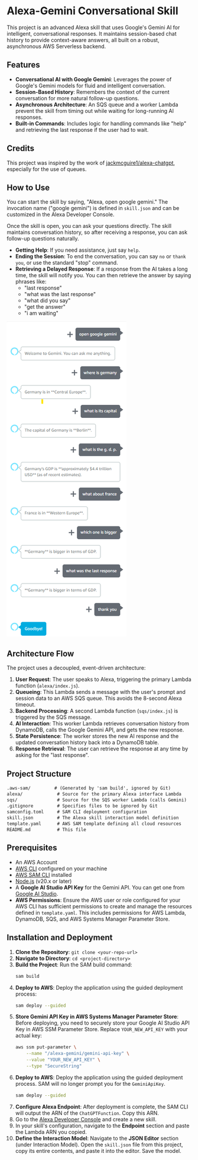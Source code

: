 # Alexa-Gemini Conversational Skill

This project is an advanced Alexa skill that uses Google's Gemini AI for intelligent, conversational responses. It maintains session-based chat history to provide context-aware answers, all built on a robust, asynchronous AWS Serverless backend.

## Features

- **Conversational AI with Google Gemini**: Leverages the power of Google's Gemini models for fluid and intelligent conversation.
- **Session-Based History**: Remembers the context of the current conversation for more natural follow-up questions.
- **Asynchronous Architecture**: An SQS queue and a worker Lambda prevent the skill from timing out while waiting for long-running AI responses.
- **Built-in Commands**: Includes logic for handling commands like "help" and retrieving the last response if the user had to wait.

## Credits

This project was inspired by the work of [jackmcguire1/alexa-chatgpt](https://github.com/jackmcguire1/alexa-chatgpt), especially for the use of queues.

## How to Use

You can start the skill by saying, "Alexa, open google gemini." The invocation name ("google gemini") is defined in `skill.json` and can be customized in the Alexa Developer Console. 

Once the skill is open, you can ask your questions directly. The skill maintains conversation history, so after receiving a response, you can ask follow-up questions naturally.

- **Getting Help**: If you need assistance, just say `help`.
- **Ending the Session**: To end the conversation, you can say `no` or `thank you`, or use the standard "stop" command.
- **Retrieving a Delayed Response**: If a response from the AI takes a long time, the skill will notify you. You can then retrieve the answer by saying phrases like:
  - "last response"
  - "what was the last response"
  - "what did you say"
  - "get the answer"
  - "i am waiting"

![Example Conversation](example.png)

## Architecture Flow

The project uses a decoupled, event-driven architecture:

1.  **User Request**: The user speaks to Alexa, triggering the primary Lambda function (`alexa/index.js`).
2.  **Queueing**: This Lambda sends a message with the user's prompt and session data to an AWS SQS queue. This avoids the 8-second Alexa timeout.
3.  **Backend Processing**: A second Lambda function (`sqs/index.js`) is triggered by the SQS message.
4.  **AI Interaction**: This worker Lambda retrieves conversation history from DynamoDB, calls the Google Gemini API, and gets the new response.
5.  **State Persistence**: The worker stores the new AI response and the updated conversation history back into a DynamoDB table.
6.  **Response Retrieval**: The user can retrieve the response at any time by asking for the "last response".

## Project Structure

```
.aws-sam/         # (Generated by 'sam build', ignored by Git)
alexa/             # Source for the primary Alexa interface Lambda
sqs/               # Source for the SQS worker Lambda (calls Gemini)
.gitignore         # Specifies files to be ignored by Git
samconfig.toml     # SAM CLI deployment configuration
skill.json         # The Alexa skill interaction model definition
template.yaml      # AWS SAM template defining all cloud resources
README.md          # This file
```

## Prerequisites

- An AWS Account
- [AWS CLI](https://aws.amazon.com/cli/) configured on your machine
- [AWS SAM CLI](https://docs.aws.amazon.com/serverless-application-model/latest/developerguide/serverless-sam-cli-install.html) installed
- [Node.js](https://nodejs.org/) (v20.x or later)
- A **Google AI Studio API Key** for the Gemini API. You can get one from [Google AI Studio](https://aistudio.google.com/).
- **AWS Permissions**: Ensure the AWS user or role configured for your AWS CLI has sufficient permissions to create and manage the resources defined in `template.yaml`. This includes permissions for AWS Lambda, DynamoDB, SQS, and AWS Systems Manager Parameter Store.

## Installation and Deployment

1.  **Clone the Repository**: `git clone <your-repo-url>`
2.  **Navigate to Directory**: `cd <project-directory>`
3.  **Build the Project**: Run the SAM build command:
    ```sh
    sam build
    ```
4.  **Deploy to AWS**: Deploy the application using the guided deployment process:
    ```sh
    sam deploy --guided
    ```
5.  **Store Gemini API Key in AWS Systems Manager Parameter Store**:
    Before deploying, you need to securely store your Google AI Studio API Key in AWS SSM Parameter Store. Replace `YOUR_NEW_API_KEY` with your actual key:
    ```sh
    aws ssm put-parameter \
        --name "/alexa-gemini/gemini-api-key" \
        --value "YOUR_NEW_API_KEY" \
        --type "SecureString"
    ```
6.  **Deploy to AWS**: Deploy the application using the guided deployment process. SAM will no longer prompt you for the `GeminiApiKey`.
    ```sh
    sam deploy --guided
    ```
7.  **Configure Alexa Endpoint**: After deployment is complete, the SAM CLI will output the ARN of the `ChatGPTFunction`. Copy this ARN.
8. Go to the [Alexa Developer Console](https://developer.amazon.com/alexa/console/ask) and create a new skill.
9. In your skill's configuration, navigate to the **Endpoint** section and paste the Lambda ARN you copied.
10. **Define the Interaction Model**: Navigate to the **JSON Editor** section (under Interaction Model). Open the `skill.json` file from this project, copy its entire contents, and paste it into the editor. Save the model.